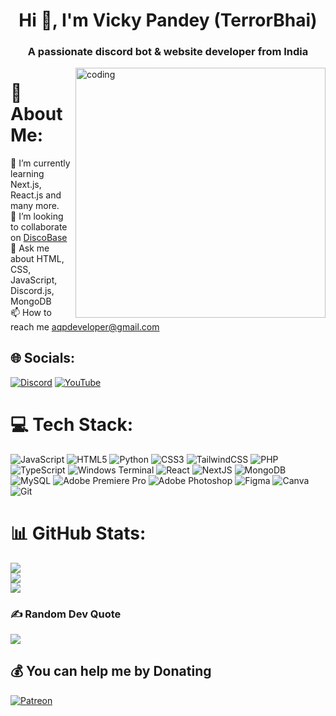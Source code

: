 

<h1 align="center">Hi 👋, I'm Vicky Pandey (TerrorBhai)</h1>
<h3 align="center">A passionate discord bot & website developer from India</h3>
<img align="right" alt="coding" src="https://cdn.dribbble.com/users/730703/screenshots/6581243/avento.gif" width="400">

# 💫 About Me:
🌱 I’m currently learning Next.js, React.js and many more.
<br>
👯 I’m looking to collaborate on [DiscoBase](https://github.com/vickyhubhai)<br>💬 Ask me about HTML, CSS, JavaScript, Discord.js, MongoDB<br>📫 How to reach me aqpdeveloper@gmail.com<br>


## 🌐 Socials:
[![Discord](https://img.shields.io/badge/Discord-%237289DA.svg?logo=discord&logoColor=white)](https://discord.gg/qtvGMxm7yZ) [![YouTube](https://img.shields.io/badge/YouTube-%23FF0000.svg?logo=YouTube&logoColor=white)](https://youtube.com/) 

# 💻 Tech Stack:
![JavaScript](https://img.shields.io/badge/javascript-%23323330.svg?style=flat&logo=javascript&logoColor=%23F7DF1E) ![HTML5](https://img.shields.io/badge/html5-%23E34F26.svg?style=flat&logo=html5&logoColor=white) ![Python](https://img.shields.io/badge/python-3670A0?style=flat&logo=python&logoColor=ffdd54) ![CSS3](https://img.shields.io/badge/css3-%231572B6.svg?style=flat&logo=css3&logoColor=white) ![TailwindCSS](https://img.shields.io/badge/tailwindcss-%2338B2AC.svg?style=flat&logo=tailwind-css&logoColor=white) ![PHP](https://img.shields.io/badge/php-%23777BB4.svg?style=flat&logo=php&logoColor=white) ![TypeScript](https://img.shields.io/badge/typescript-%23007ACC.svg?style=flat&logo=typescript&logoColor=white) ![Windows Terminal](https://img.shields.io/badge/Windows%20Terminal-%234D4D4D.svg?style=flat&logo=windows-terminal&logoColor=white) ![React](https://img.shields.io/badge/react-%2320232a.svg?style=flat&logo=react&logoColor=%2361DAFB) ![NextJS](https://img.shields.io/badge/nextjs-%23E0234E.svg?style=flat&logo=nextjs&logoColor=white) ![MongoDB](https://img.shields.io/badge/MongoDB-%234ea94b.svg?style=flat&logo=mongodb&logoColor=white) ![MySQL](https://img.shields.io/badge/mysql-4479A1.svg?style=flat&logo=mysql&logoColor=white) ![Adobe Premiere Pro](https://img.shields.io/badge/Adobe%20Premiere%20Pro-9999FF.svg?style=flat&logo=Adobe%20Premiere%20Pro&logoColor=white) ![Adobe Photoshop](https://img.shields.io/badge/adobe%20photoshop-%2331A8FF.svg?style=flat&logo=adobe%20photoshop&logoColor=white) ![Figma](https://img.shields.io/badge/figma-%23F24E1E.svg?style=flat&logo=figma&logoColor=white) ![Canva](https://img.shields.io/badge/Canva-%2300C4CC.svg?style=flat&logo=Canva&logoColor=white) ![Git](https://img.shields.io/badge/git-%23F05033.svg?style=flat&logo=git&logoColor=white)
# 📊 GitHub Stats:
![](https://github-readme-stats.vercel.app/api?username=ethical-programmer&theme=shadow_blue&hide_border=false&include_all_commits=true&count_private=false)<br/>
![](https://github-readme-streak-stats.herokuapp.com/?user=ethical-programmer&theme=shadow_blue&hide_border=false)<br/>
![](https://github-readme-stats.vercel.app/api/top-langs/?username=ethical-programmer&theme=shadow_blue&hide_border=false&include_all_commits=true&count_private=false&layout=compact)

### ✍️ Random Dev Quote
![](https://quotes-github-readme.vercel.app/api?type=horizontal&theme=radical)

  ## 💰 You can help me by Donating
  [![Patreon](https://img.shields.io/badge/Patreon-F96854?style=for-the-badge&logo=patreon&logoColor=white)](https://patreon.com/) 

  
<!-- Proudly created with GPRM ( https://gprm.itsvg.in ) -->

